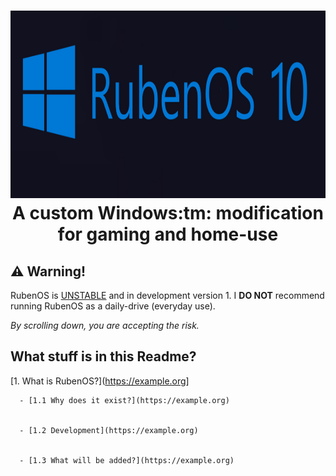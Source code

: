 <h1 align="center">
  <img src="https://raw.githubusercontent.com/WorldOFWindows/RubenOS/main/rubenos_banner.png?token=GHSAT0AAAAAACDVORS6V3D6VQIMJWKG5UKWZECCMWQ" width="1500" height="300" />
A custom Windows:tm: modification for gaming and home-use
  
 
## ⚠️ Warning!

RubenOS is [UNSTABLE](https://example.org) and in development version 1. I **DO NOT** recommend running RubenOS as a daily-drive (everyday use). 

  *By scrolling down, you are accepting the risk.*

  
## What stuff is in this Readme?
  
   [1. What is RubenOS?](https://example.org]
      
  
      - [1.1 Why does it exist?](https://example.org)
      
  
      - [1.2 Development](https://example.org)
      
  
      - [1.3 What will be added?](https://example.org)
